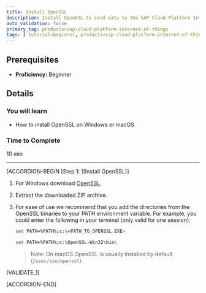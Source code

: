 ```yaml
---
title: Install OpenSSL
description: Install OpenSSL to send data to the SAP Cloud Platform Internet of Things Service Cloud using MQTT and REST.
auto_validation: false
primary_tag: products>sap-cloud-platform-internet-of-things
tags: [ tutorial>beginner, products>sap-cloud-platform-internet-of-things, topic>internet-of-things, topic>cloud ]
---
```


<!-- loio62aa257a98114802977b98495bdb4e6d -->

## Prerequisites
 - **Proficiency:** Beginner


## Details
### You will learn
- How to install OpenSSL on Windows or macOS

### Time to Complete
10 min

---

[ACCORDION-BEGIN [Step 1: ](Install OpenSSL)]

1.  For Windows download [OpenSSL](https://sourceforge.net/projects/openssl/files/latest/download).

2.  Extract the downloaded ZIP archive.

3.  For ease of use we recommend that you add the directories from the OpenSSL binaries to your PATH environment variable. For example, you could enter the following in your terminal (only valid for one session):

    ```bash
    set PATH=%PATH%;c:\<PATH_TO_OPENSSL.EXE>
    ```

    ```bash
    set PATH=%PATH%;c:\OpenSSL-Win32\bin\
    ```
    > Note:
    > On macOS OpenSSL is usually installed by default (`/user/bin/openssl`).
    >
    >

[VALIDATE_1]

[ACCORDION-END]
